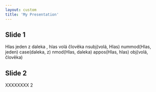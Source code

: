 ```yaml
---
layout: custom
title: 'My Presentation'
---
```


<section>
  <h1>Slide 1</h1>
  
  <div class="sd-parse" tabs="yes">
  Hlas jeden z daleka , hlas volá člověka
  nsubj(volá, Hlas)
  nummod(Hlas, jeden)
  case(daleka, z)
  nmod(Hlas, daleka)
  appos(Hlas, hlas)
  obj(volá, člověka)
  </div>
</section>


<section>
  <h1>Slide 2</h1>
  <p>XXXXXXXX 2</p>
</section>

